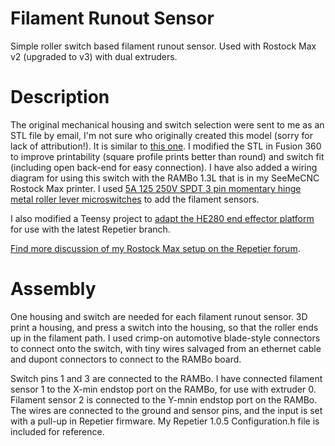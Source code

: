 # Filament Runout Sensor
Simple roller switch based filament runout sensor. Used with Rostock Max v2 (upgraded to v3) with dual extruders.

# Description
The original mechanical housing and switch selection were sent to me as an STL file by email, I'm not sure who originally created this model (sorry for lack of attribution!). It is similar to [this one](https://www.thingiverse.com/thing:1134134). I modified the STL in Fusion 360 to improve printability (square profile prints better than round) and switch fit (including open back-end for easy connection). I have also added a wiring diagram for using this switch with the RAMBo 1.3L that is in my SeeMeCNC Rostock Max printer. I used [5A 125 250V SPDT 3 pin momentary hinge metal roller lever microswitches](https://www.amazon.com/gp/product/B07BL33XXT) to add the filament sensors.

I also modified a Teensy project to [adapt the HE280 end effector platform](https://github.com/FEsmondeWhite/HE280AccelerometerInterface) for use with the latest Repetier branch.

[Find more discussion of my Rostock Max setup on the Repetier forum](https://forum.repetier.com/discussion/8324/rostock-max-he280-accelerometer-z-probe-filament-runout-sensors).

# Assembly
One housing and switch are needed for each filament runout sensor. 3D print a housing, and press a switch into the housing, so that the roller ends up in the filament path. I used crimp-on automotive blade-style connectors to connect onto the switch, with tiny wires salvaged from an ethernet cable and dupont connectors to connect to the RAMBo board.

Switch pins 1 and 3 are connected to the RAMBo. I have connected filament sensor 1 to the X-min endstop port on the RAMBo, for use with extruder 0. Filament sensor 2 is connected to the Y-mnin endstop port on the RAMBo. The wires are connected to the ground and sensor pins, and the input is set with a pull-up in Repetier firmware. My Repetier 1.0.5 Configuration.h file is included for reference.
